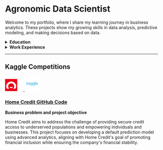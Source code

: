 # Agronomic Data Scientist

Welcome to my portfolio, where I share my learning journey in business analytics. These projects show my growing skills in data analysis, predictive modeling, and making decisions based on data.

<details>
  <summary><strong>Education</strong></summary>
  
  <ul>
    <li><strong>Master of Science in Business Analytics</strong> - University of Utah, Salt Lake City, UT, United States</li>
    <li><strong>MBA in Business and Entrepreneurship</strong> - PUC RS, Porto Alegre, Brazil</li>
    <li><strong>Specialist in Soil Management</strong> - Esalq USP, Piracicaba, Brazil</li>
    <li><strong>Bachelor's Degree in Agronomy</strong> - UEL, Londrina, Brazil</li>
  </ul>

</details>

<details>
  <summary><strong>Work Experience</strong></summary>

  <ul>
    <li><strong>Data Entry Specialist and Assistant Buyer</strong> - The University of Utah Campus Store, April 2023-present</li>
    <li><strong>Founder/CEO/Senior Crop Advisor</strong> - Apta Agribusiness, July 2010 - July 2023</li>
    <li><strong>Junior Crop Advisor and Precision Agriculture Analyst</strong> - Insolo Agricultural Management, August 2004 - June 2010</li>
  </ul>

</details>

  ------------------------------------------------------------------------

## Kaggle Competitions
<p align="left">
   <a href="https://www.kaggle.com/organizations/home-credit-group">
      <img src="images/home_credit_logo.png" alt="Home Credit Logo" style="width: 8%; max-width: 80px; margin-right: 20px; display: inline-block;" />
   </a>
   <a href="https://www.kaggle.com/competitions/home-credit-default-risk">
      <img src="images/kaggle_logo.png" alt="Kaggle Logo" style="width: 10%; max-width: 1000px; display: inline-block;" />
   </a>
</p>


### [Home Credit GitHub Code](https://github.com/kleytonrps/Home_Credit_Project/blob/main/Home_Credit_Kleyton.qmd) 


**Business problem and project objective**

Home Credit aims to address the challenge of providing secure credit access to underserved populations and empowering individuals and businesses. This project focuses on developing a default prediction model using advanced analytics, aligning with Home Credit's goal of promoting financial inclusion while ensuring the company's financial stability.


